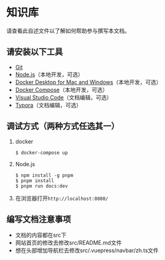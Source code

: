 # 知识库

请查看此自述文件以了解如何帮助参与撰写本文档。

## 请安装以下工具

* [Git](https://git-scm.com/download)
* [Node.js](https://nodejs.org/zh-cn/download/)（本地开发，可选）
* [Docker Desktop for Mac and Windows](https://www.docker.com/products/docker-desktop)（本地开发，可选）
* [Docker Compose](https://docs.docker.com/compose/install/)（本地开发，可选）
* [Visual Studio Code](https://code.visualstudio.com/Download)（文档编辑，可选）
* [Typora](https://typora.io/)（文档编辑，可选）

## 调试方式（两种方式任选其一）

1. docker

   ```shell
   $ docker-compose up
   ```

2. Node.js

   ```shell
   $ npm install -g pnpm
   $ pnpm install
   $ pnpm run docs:dev
   ```

3. 在浏览器打开`http://localhost:8080/`

## 编写文档注意事项

* 文档的内容都在src下
* 网站首页的修改去修改src/README.md文件
* 想在头部增加导航栏去修改src/.vuepress/navbar/zh.ts文件

